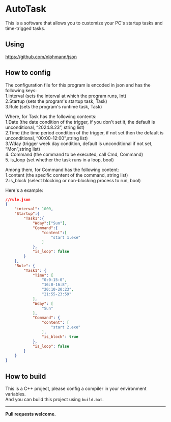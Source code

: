 # AutoTask
This is a software that allows you to customize your PC's startup tasks and time-trigged tasks.  

## Using
https://github.com/nlohmann/json

## How to config
The configuration file for this program is encoded in json and has the following keys:  
1.interval (sets the interval at which the program runs, Int)  
2.Startup (sets the program's startup task, Task)  
3.Rule (sets the program's runtime task, Task)  
  
Where, for Task has the following contents:  
1.Date (the date condition of the trigger, if you don't set it, the default is unconditional, “2024.8.23”, string list)  
2.Time (the time period condition of the trigger, if not set then the default is unconditional, “00:00-12:00”,string list)  
3.Wday (trigger week day condition, default is unconditional if not set, “Mon”,string list)  
4. Command (the command to be executed, call Cmd, Command)  
5. is_loop (set whether the task runs in a loop, bool)  
  
Among them, for Command has the following content:  
1.content (the specific content of the command, string list)  
2.is_block (select blocking or non-blocking process to run, bool)  

Here's a example:
```json
//rule.json
{
    "interval": 1000,
    "Startup":{
        "Task1":{
            "Wday":["Sun"],
            "Command":{
                "content":[
                    "start 1.exe"
                ]
            },
            "is_loop": false
        }
    },
    "Rule": {
        "Task1": {
            "Time": [
                "0:0-15:0",
                "16:0-16:8",
                "20:10-20:23",
                "21:55-23:59"
            ],
            "Wday": [
                "Sun"
            ],
            "Command": {
                "content": [
                    "start 2.exe"
                ],
                "is_block": true
            },
            "is_loop": false
        }
    }
}
```

## How to build
This is a C++ project, please config a compiler in your environment variables.  
And you can build this project using `build.bat`.

---
**Pull requests welcome.**
